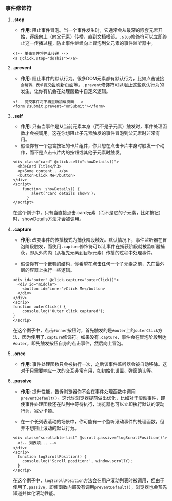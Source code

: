 ### 事件修饰符

1. **.stop**

   - **作用**: 阻止事件冒泡。当一个事件发生时，它通常会从最深的嵌套元素开始，逐级向上（向父元素）传播，直到文档根部。`.stop`修饰符可以立即终止这一传播过程，防止事件继续向上冒泡到父元素的事件监听器中。

   ```vue
   <!-- 单击事件将停止传递 -->
   <a @click.stop="doThis"></a>
   ```

2. **.prevent**

   - **作用**: 阻止事件的默认行为。很多DOM元素都有默认行为，比如点击链接``会跳转、表单提交``会刷新页面等。`.prevent`修饰符可以阻止这些默认行为的发生，让你有机会在处理函数中自定义逻辑。

   ```vue
   <!-- 提交事件将不再重新加载页面 -->
   <form @submit.prevent="onSubmit"></form>
   ```

3. **.self**

   - **作用**: 只有当事件是从当前元素本身（而不是子元素）触发时，事件处理函数才会被调用。这在你想阻止子元素触发的事件冒泡到父元素时非常有用。
   - 假设你有一个包含按钮的卡片组件，你只想在点击卡片本身时触发一个动作，而不是点击卡片内的按钮或其他子元素时触发。

   ```vue
   <div class="card" @click.self="showDetails()">
     <h3>Card Title</h3>
     <p>Some content...</p>
     <button>Click Me</button>
   </div>
   <script>
       function  showDetails() {
           alert('Card details shown');
         }
   </script>
   ```

   在这个例子中，只有当直接点击.card元素（而不是它的子元素，比如按钮）时，showDetails方法才会被调用。

4. **.capture**

   - **作用**: 改变事件的传播模式为捕获阶段触发。默认情况下，事件监听器在冒泡阶段触发，而使用`.capture`修饰符可以让事件在捕获阶段就被监听器捕获，即从外向内（从祖先元素到目标元素）传播的过程中处理事件。

   - 假设你有一个嵌套的结构，你希望在点击任何一个子元素之前，先在最外层的容器上执行一些逻辑。

   ```vue
   <div id="outer" @click.capture="outerClick()">
     <div id="middle">
       <button id="inner">Click Me</button>
     </div>
   </div>
   <scrip>
   function outerClick() {
       console.log('Outer click captured');
   }
   </scrip>
   
   ```

   在这个例子中，点击`#inner`按钮时，首先触发的是`#outer`上的`outerClick`方法，因为使用了`.capture`修饰符。如果没有`.capture`，事件会在冒泡阶段到达`#outer`，即先触发按钮自身的点击事件，然后向上冒泡。

5. **.once**

   - **作用**: 事件处理函数只会被执行一次，之后该事件监听器会被自动移除。这对于只需要响应一次的交互非常有用，如初始化设置、弹窗确认等。

6. **.passive**

   - **作用**: 提升性能，告诉浏览器你不会在事件处理函数中调用`preventDefault()`。这允许浏览器提前做出优化，比如对于滚动事件，即使事件处理函数还在队列中等待执行，浏览器也可以立即执行默认的滚动行为，减少卡顿。

   - 在一个长列表滚动的场景中，你可能有一个监听滚动事件的处理函数，但并不想阻止滚动的默认行为。

   ```vue
   <div class="scrollable-list" @scroll.passive="logScrollPosition()">
     <!-- 列表项... -->
   </div>
   <scrip>
     function logScrollPosition() {
       console.log('Scroll position:', window.scrollY);
     }
   </scrip>
   ```

   在这个例子中，`logScrollPosition`方法会在用户滚动列表时被调用，但由于使用了`.passive`，即使函数内部没有调用`preventDefault()`，浏览器也会预先知道并优化滚动性能。